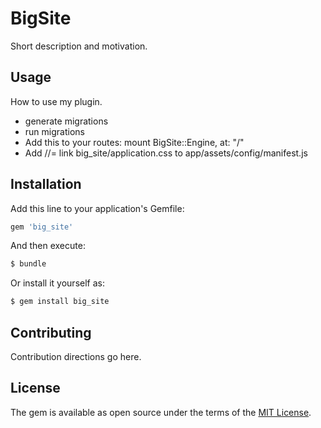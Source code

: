 # BigSite
Short description and motivation.

## Usage
How to use my plugin.
* generate migrations
* run migrations
* Add this to your routes: mount BigSite::Engine, at: "/"
* Add //= link big_site/application.css to app/assets/config/manifest.js

## Installation
Add this line to your application's Gemfile:

```ruby
gem 'big_site'
```

And then execute:
```bash
$ bundle
```

Or install it yourself as:
```bash
$ gem install big_site
```

## Contributing
Contribution directions go here.

## License
The gem is available as open source under the terms of the [MIT License](https://opensource.org/licenses/MIT).
